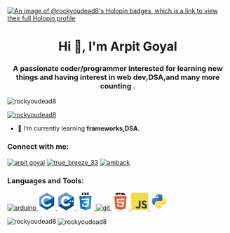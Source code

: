 [![An image of @rockyoudead8's Holopin badges, which is a link to view their full Holopin profile](https://holopin.me/rockyoudead8)](https://holopin.io/@rockyoudead8)
<h1 align="center">Hi 👋, I'm Arpit Goyal</h1>
<h3 align="center">A passionate coder/programmer interested for learning new things and having interest in web dev,DSA,and many more counting .</h3>

<p align="left"> <img src="https://komarev.com/ghpvc/?username=rockyoudead8&label=Profile%20views&color=0e75b6&style=flat" alt="rockyoudead8" /> </p>

<p align="left"> <a href="https://github.com/ryo-ma/github-profile-trophy"><img src="https://github-profile-trophy.vercel.app/?username=rockyoudead8" alt="rockyoudead8" /></a> </p>

- 🌱 I’m currently learning **frameworks,DSA.**

<h3 align="left">Connect with me:</h3>
<p align="left">
<a href="https://linkedin.com/in/arpit goyal" target="blank"><img align="center" src="https://raw.githubusercontent.com/rahuldkjain/github-profile-readme-generator/master/src/images/icons/Social/linked-in-alt.svg" alt="arpit goyal" height="30" width="40" /></a>
<a href="https://www.codechef.com/users/true_breeze_33" target="blank"><img align="center" src="https://cdn.jsdelivr.net/npm/simple-icons@3.1.0/icons/codechef.svg" alt="true_breeze_33" height="30" width="40" /></a>
<a href="https://www.leetcode.com/amback" target="blank"><img align="center" src="https://raw.githubusercontent.com/rahuldkjain/github-profile-readme-generator/master/src/images/icons/Social/leet-code.svg" alt="amback" height="30" width="40" /></a>
</p>

<h3 align="left">Languages and Tools:</h3>
<p align="left"> <a href="https://www.arduino.cc/" target="_blank" rel="noreferrer"> <img src="https://cdn.worldvectorlogo.com/logos/arduino-1.svg" alt="arduino" width="40" height="40"/> </a> <a href="https://www.cprogramming.com/" target="_blank" rel="noreferrer"> <img src="https://raw.githubusercontent.com/devicons/devicon/master/icons/c/c-original.svg" alt="c" width="40" height="40"/> </a> <a href="https://www.w3schools.com/cpp/" target="_blank" rel="noreferrer"> <img src="https://raw.githubusercontent.com/devicons/devicon/master/icons/cplusplus/cplusplus-original.svg" alt="cplusplus" width="40" height="40"/> </a> <a href="https://www.w3schools.com/css/" target="_blank" rel="noreferrer"> <img src="https://raw.githubusercontent.com/devicons/devicon/master/icons/css3/css3-original-wordmark.svg" alt="css3" width="40" height="40"/> </a> <a href="https://git-scm.com/" target="_blank" rel="noreferrer"> <img src="https://www.vectorlogo.zone/logos/git-scm/git-scm-icon.svg" alt="git" width="40" height="40"/> </a> <a href="https://www.w3.org/html/" target="_blank" rel="noreferrer"> <img src="https://raw.githubusercontent.com/devicons/devicon/master/icons/html5/html5-original-wordmark.svg" alt="html5" width="40" height="40"/> </a> <a href="https://developer.mozilla.org/en-US/docs/Web/JavaScript" target="_blank" rel="noreferrer"> <img src="https://raw.githubusercontent.com/devicons/devicon/master/icons/javascript/javascript-original.svg" alt="javascript" width="40" height="40"/> </a> <a href="https://www.python.org" target="_blank" rel="noreferrer"> <img src="https://raw.githubusercontent.com/devicons/devicon/master/icons/python/python-original.svg" alt="python" width="40" height="40"/> </a> </p>

<p><img align="left" src="https://github-readme-stats.vercel.app/api/top-langs?username=rockyoudead8&show_icons=true&locale=en&layout=compact" alt="rockyoudead8" /></p>

<p>&nbsp;<img align="center" src="https://github-readme-stats.vercel.app/api?username=rockyoudead8&show_icons=true&locale=en" alt="rockyoudead8" /></p>
